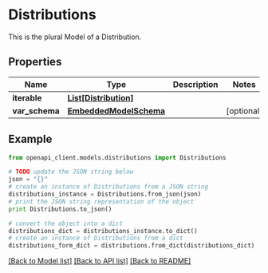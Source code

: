 # Distributions

This is the plural Model of a Distribution.

## Properties
Name | Type | Description | Notes
------------ | ------------- | ------------- | -------------
**iterable** | [**List[Distribution]**](Distribution.md) |  | 
**var_schema** | [**EmbeddedModelSchema**](EmbeddedModelSchema.md) |  | [optional] 

## Example

```python
from openapi_client.models.distributions import Distributions

# TODO update the JSON string below
json = "{}"
# create an instance of Distributions from a JSON string
distributions_instance = Distributions.from_json(json)
# print the JSON string representation of the object
print Distributions.to_json()

# convert the object into a dict
distributions_dict = distributions_instance.to_dict()
# create an instance of Distributions from a dict
distributions_form_dict = distributions.from_dict(distributions_dict)
```
[[Back to Model list]](../README.md#documentation-for-models) [[Back to API list]](../README.md#documentation-for-api-endpoints) [[Back to README]](../README.md)


